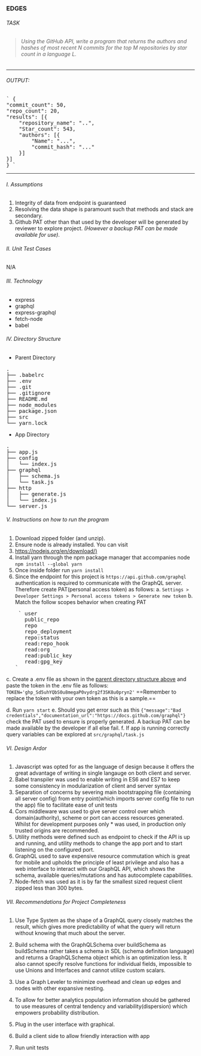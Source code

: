 ### EDGES

###### TASK
> ######  Using the GitHub API, write a program that returns the authors and hashes of most recent N commits for the top M repositories by star count in a language L.
---

###### OUTPUT: 

<pre>
` {
"commit_count": 50,
"repo_count": 20,
"results": [{
    "repository_name": "..",
    "Star_count": 543,
    "authors": [{
        "Name": "...",
        "commit_hash": "..."
    }]
}]
} `
</pre>

---

###### I. Assumptions
1. Integrity of data from endpoint is guaranteed
2. Resolving the data shape is paramount such that methods and stack are secondary.
3. Github PAT other than that used by the developer will be generated by reviewer to explore project. *(However a backup PAT can be made available for use)*.
   
###### II. Unit Test Cases
N/A

######  III. Technology
- express
- graphql
- express-graphql
- fetch-node
- babel

###### IV. Directory Structure
<a id="parent-directory"></a>
-  Parent Directory

<pre>
.
├── .babelrc
├── .env
├── .git
├── .gitignore
├── README.md
├── node_modules
├── package.json
├── src
└── yarn.lock 
</pre>

- App Directory
<pre>
.
├── app.js
├── config
│   └── index.js
├── graphql
│   ├── schema.js
│   └── task.js
├── http
│   ├── generate.js
│   └── index.js
└── server.js
</pre>

###### V. Instructions on how to run the program
1. Download zipped folder (and unzip).
2. Ensure node is already installed. You can visit 
3. [https://nodejs.org/en/download/)](https://nodejs.org/en/download/)
4. Install yarn through the npm package manager that accompanies node `npm install --global yarn`
5. Once inside folder run `yarn install`
6. Since the endpoint for this project is  `https://api.github.com/graphql` authentication is required to communicate with the GraphQL server. Therefore create PAT(personal access token) as follows: 
  a. `Settings > Developer Settings > Personal access tokens > Generate new token`
  b. Match the follow scopes behavior when creating PAT 
   <pre>
    ` user 
      public_repo
      repo
      repo_deployment
      repo:status
      read:repo_hook
      read:org
      read:public_key
      read:gpg_key
   `
   </pre>
  c. Create a .env file as shown in the [parent directory structure above](#parent-directory) and paste the token in the .env file as follows: `TOKEN='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'`
  ==Remember to replace the token with your own token as this is a sample.== 

  d. Run `yarn start`
  e. Should you get error such as this `{"message":"Bad credentials","documentation_url":"https://docs.github.com/graphql"}`
  check the PAT used to ensure is properly generated. A backup PAT can be made available by the developer if all else fail.
  f. If app is running correctly query variables can be explored at `src/graphql/task.js`

###### VI. Design Ardor
1. Javascript was opted for as the language of design because it offers the great advantage of writing in single langauge on both client and server.
2. Babel transpiler was used to enable writing in ES6 and ES7 to keep some consistency in modularization of client and server syntax
3. Separation of concerns by severing main bootstrapping file (containing all server config) from entry point(which imports server config file to run the app) file to facilitate ease of unit tests
4. Cors middleware was used to give server control over which domain(authority), scheme or port can access resources generated. Whilst for development purposes only * was used, in production only trusted origins are recommended. 
5. Utility methods were defined such as endpoint to check if the API is up and running, and utility methods to change the app port and to start listening on the configured port.
6. GraphQL used to save expensive resource commutation which is great for mobile and upholds the principle of least privilege and also has a web interface to interact with our GraphQL API, which shows the schema, available queries/mutations and has autocomplete capabilities.
7. Node-fetch was used as it is by far the smallest sized request client zipped less than 300 bytes.


###### VII. Recommendations for Project Completeness
1. Use Type System as the shape of a GraphQL query closely matches the result, which gives more predictability of what the query will return without knowing that much about the server. 
2. Build schema with the GraphQLSchema over buildSchema  as buildSchema rather takes a schema in SDL (schema definition language) and returns a GraphQLSchema object which is an optimization less. It also cannot specify resolve functions for individual fields, impossible to use Unions and Interfaces and cannot utilize custom scalars.

3. Use a Graph Leveler to minimize overhead and clean up edges and nodes with other expansive nesting.
4. To allow for better analytics population information should be gathered to use measures of central tendency and variability(dispersion) which empowers probability distribution. 
5. Plug in the user interface with graphical.
6. Build a client side to allow friendly interaction with app
7. Run unit tests 
